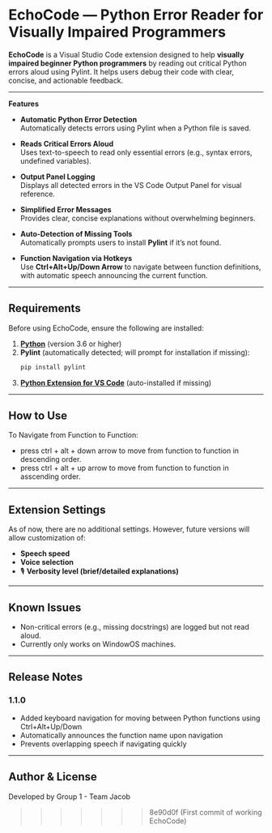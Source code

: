 
# EchoCode — Python Error Reader for Visually Impaired Programmers

**EchoCode** is a Visual Studio Code extension designed to help **visually impaired beginner Python programmers** by reading out critical Python errors aloud using Pylint. It helps users debug their code with clear, concise, and actionable feedback.

---
**Features**

- **Automatic Python Error Detection**  
  Automatically detects errors using Pylint when a Python file is saved.

- **Reads Critical Errors Aloud**  
  Uses text-to-speech to read only essential errors (e.g., syntax errors, undefined variables).

- **Output Panel Logging**  
  Displays all detected errors in the VS Code Output Panel for visual reference.

- **Simplified Error Messages**  
  Provides clear, concise explanations without overwhelming beginners.

- **Auto-Detection of Missing Tools**  
  Automatically prompts users to install **Pylint** if it’s not found.

- **Function Navigation via Hotkeys**  
  Use **Ctrl+Alt+Up/Down Arrow** to navigate between function definitions, with automatic speech announcing the current function.

---

##  **Requirements**

Before using EchoCode, ensure the following are installed:

1. **[Python](https://www.python.org/downloads/)** (version 3.6 or higher)
2. **Pylint** (automatically detected; will prompt for installation if missing):
   ```bash
   pip install pylint
   ```
3. **[Python Extension for VS Code](https://marketplace.visualstudio.com/items?itemName=ms-python.python)** (auto-installed if missing)
---
## **How to Use**

To Navigate from Function to Function: 
- press ctrl + alt + down arrow to move from function to function in descending order.
- press ctrl + alt + up arrow to move from function to function in asscending order. 
---

##  **Extension Settings**

As of now, there are no additional settings. However, future versions will allow customization of:

-  **Speech speed**  
-  **Voice selection**  
- 🎙 **Verbosity level (brief/detailed explanations)**  

---

##  **Known Issues**

- Non-critical errors (e.g., missing docstrings) are logged but not read aloud.
- Currently only works on WindowOS machines.

---

## **Release Notes**

### **1.1.0**
- Added keyboard navigation for moving between Python functions using Ctrl+Alt+Up/Down
- Automatically announces the function name upon navigation
- Prevents overlapping speech if navigating quickly
---

## **Author & License**

Developed by Group 1 - Team Jacob  
>>>>>>> 8e90d0f (First commit of working EchoCode)
